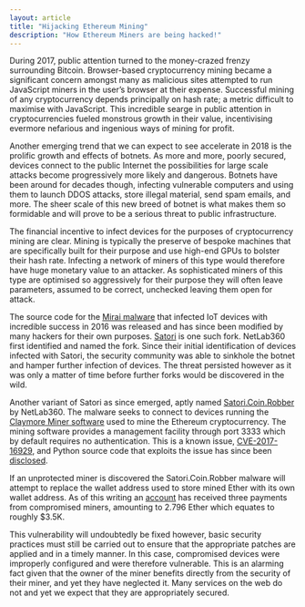 ```yaml
---
layout: article
title: "Hijacking Ethereum Mining"
description: "How Ethereum Miners are being hacked!"
---
```

During 2017, public attention turned to the money-crazed frenzy surrounding Bitcoin. Browser-based cryptocurrency
mining became a significant concern amongst many as malicious sites attempted to run JavaScript miners in the
user’s browser at their expense. Successful mining of any cryptocurrency depends principally on hash rate; a metric
difficult to maximise with JavaScript. This incredible searge in public attention in cryptocurrencies fueled monstrous
growth in their value, incentivising evermore nefarious and ingenious ways of mining for profit.

Another emerging trend that we can expect to see accelerate in 2018 is the prolific growth and effects of botnets.
As more and more, poorly secured, devices connect to the public Internet the possibilities for large scale attacks
become progressively more likely and dangerous. Botnets have been around for decades though, infecting vulnerable
computers and using them to launch DDOS attacks, store illegal material, send spam emails, and more. The sheer
scale of this new breed of botnet is what makes them so formidable and will prove to be a serious threat to public
infrastructure.

The financial incentive to infect devices for the purposes of cryptocurrency mining are clear. Mining is typically the
preserve of bespoke machines that are specifically built for their purpose and use high-end GPUs to bolster their hash
rate. Infecting a network of miners of this type would therefore have huge monetary value to an attacker. As
sophisticated miners of this type are optimised so aggressively for their purpose they will often leave parameters,
assumed to be correct, unchecked leaving them open for attack.

The source code for the [Mirai malware][1] that infected IoT devices with incredible success in 2016 was released and has
since been modified by many hackers for their own purposes. [Satori][2] is one such fork. NetLab360 first identified and
named the fork. Since their initial identification of devices infected with Satori, the security community was able
to sinkhole the botnet and hamper further infection of devices. The threat persisted however as it was only a matter of
time before further forks would be discovered in the wild.

Another variant of Satori as since emerged, aptly named [Satori.Coin.Robber][3] by NetLab360. The malware seeks to
connect to devices running the [Claymore Miner software][4] used to mine the Ethereum cryptocurrency. The mining
software provides a management facility through port 3333 which by default requires no authentication. This is a known
issue, [CVE-2017-16929][5], and Python source code that exploits the issue has since been [disclosed][6].

If an unprotected miner is discovered the Satori.Coin.Robber malware will attempt to replace the wallet address used to
store mined Ether with its own wallet address. As of this writing an [account][7] has received three payments from
compromised miners, amounting to 2.796 Ether which equates to roughly $3.5K.

This vulnerability will undoubtedly be fixed however, basic security practices must still be carried out to ensure that
the appropriate patches are applied and in a timely manner. In this case, compromised devices were improperly
configured and were therefore vulnerable. This is an alarming fact given that the owner of the miner benefits directly
from the security of their miner, and yet they have neglected it. Many services on the web do not and yet we expect
that they are appropriately secured.

[1]: https://en.wikipedia.org/wiki/Mirai_(malware)
[2]: http://blog.netlab.360.com/warning-satori-a-new-mirai-variant-is-spreading-in-worm-style-on-port-37215-and-52869-en/
[3]: http://blog.netlab.360.com/art-of-steal-satori-variant-is-robbing-eth-bitcoin-by-replacing-wallet-address-en/
[4]: https://github.com/nanopool/Claymore-Dual-Miner/releases
[5]: https://cve.mitre.org/cgi-bin/cvename.cgi?name=CVE-2017-16929
[6]: https://www.exploit-db.com/exploits/43231/
[7]: http://dwarfpool.com/eth/address?wallet=B15A5332eB7cD2DD7a4Ec7f96749E769A371572d&allpayouts=1